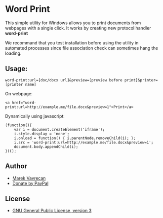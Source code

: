 # Word Print

This simple utility for Windows allows you to print documents from webpages with a single click.
It works by creating new protocol handler **word-print**

We recommand that you test installation before using the utility in automated processes since file association check can sometimes hang the loading.

## Usage:
```
word-print:url=[doc/docx url]&preview=[preview before print]&printer=[printer name]
```

On webpage:
```
<a href="word-print:url=http://example.me/file.docx&preview=1">Print</a>
```
Dynamically using javascript:
```
(function(){
    var i = document.createElement('iframe');
    i.style.display = 'none';
    i.onload = function() { i.parentNode.removeChild(i); };
    i.src = 'word-print:url=http://example.me/file.docx&preview=1';
    document.body.appendChild(i);
})();
```

## Author
- [Marek Vavrecan](mailto:vavrecan@gmail.com)
- [Donate by PayPal](https://www.paypal.me/vavrecan)

## License
- [GNU General Public License, version 3](http://www.gnu.org/licenses/gpl-3.0.html)
